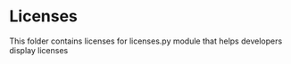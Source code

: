 # Licenses

This folder contains licenses for licenses.py module that helps developers display licenses 